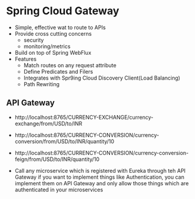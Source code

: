 # Spring Cloud Gateway
- Simple, effective wat to route to APIs
- Provide cross cutting concerns
    - security
    - monitoring/metrics
- Build on top of Spring WebFlux
- Features
    - Match routes on any request attribute
    - Define Predicates and Filers
    - Integrates with Spr9ing Cloud Discovery Client(Load Balancing)
    - Path Rewriting



## API Gateway
- http://localhost:8765/CURRENCY-EXCHANGE/currency-exchange/from/USD/to/INR

- http://localhost:8765/CURRENCY-CONVERSION/currency-conversion/from/USD/to/INR/quantity/10

- http://localhost:8765/CURRENCY-CONVERSION/currency-conversion-feign/from/USD/to/INR/quantity/10 
- Call any microservice which is registered with Eureka through teh API Gateway
  if you want to implement things like Authentication, you can implement them on API
  Gateway and only allow those things which are authenticated in your microservices
  